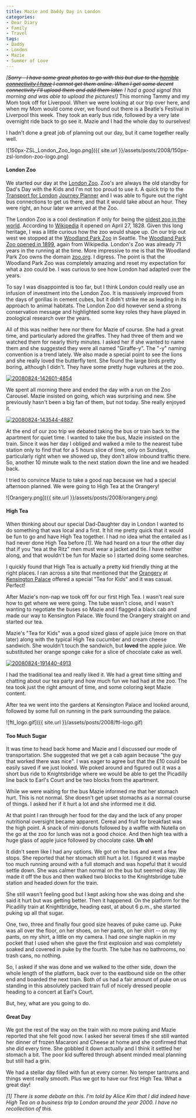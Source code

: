 ```yaml
---
title: Mazie and Daddy Day in London
categories:
- Dear Diary
- Family
- Travel
tags:
- Daddy
- London
- Mazie
- Summer of Love
---
```


_[<strike>Sorry - I have some great photos to go with this but due to the [horrible connectivity I have](/thingelstad/living-with-a-3g-modem) I cannot get them online. When I get some decent connectivity I'll upload them and add them later.</strike> I had a good signal this morning and was able to upload the pictures!]_
This morning Tammy and my Mom took off for Liverpool. When we were looking at our trip over here, and when my Mom would come over, we found out there is a Beatle's Festival in Liverpool this week. They took an early bus ride, followed by a very late overnight ride back to go see it. Mazie and I had the whole day to ourselves!

I hadn't done a great job of planning out our day, but it came together really well.

![150px-ZSL_London_Zoo_logo.png]({{ site.url }}/assets/posts/2008/150px-zsl-london-zoo-logo.png)


#### London Zoo

We started our day at the [London Zoo](http://www.zsl.org/zsl-london-zoo/). Zoo's are always the old standby for Dad's Day with the Kids and I'm not too proud to use it. A quick trip to the [Transport for London](http://www.tfl.gov.uk/) [Journey Planner](http://www.tfl.gov.uk/journeyplanner) and I was able to figure out the right bus connections to get us there, and that it would take about an hour. They were right, an hour later we arrived at the Zoo.

The London Zoo is a cool destination if only for being the [oldest zoo in the world](http://en.wikipedia.org/wiki/London_Zoo). According to [Wikipedia](http://www.wikipedia.org/) it opened on April 27, 1828. Given this long heritage, I was a little curious how the zoo would shape up. On our trip out west we stopped at the [Woodland Park Zoo](http://www.zoo.org/) in Seattle. The [Woodland Park Zoo opened in 1899](http://en.wikipedia.org/wiki/Woodland_Park_Zoo), again from Wikipedia. London's Zoo was already 71 years in the running at the time. More impressive to me is that the Woodland Park Zoo owns the domain [zoo.org](http://www.zoo.org/). I digress. The point is that the Woodland Park Zoo was completely amazing and reset my expectation for what a zoo could be. I was curious to see how London had adapted over the years.

To say I was disappointed is too far, but I think London could really use an infusion of investment into the London Zoo. It is massively improved from the days of gorillas in cement cubes, but it didn't strike me as leading in its approach to animal habitats. The London Zoo did however send a strong conservation message and highlighted some key roles they have played in zoological research over the years.

All of this was neither here nor there for Mazie of course. She had a great time, and particularly adored the giraffes. They had three of them and we watched them for nearly thirty minutes. I asked her if she wanted to name them and she suggested they were all named "Giraffe-y". The "-y" naming convention is a trend lately. We also made a special point to see the lions and she really loved the butterfly tent. She found the large birds pretty boring, although I didn't. They have some pretty huge vultures at the zoo.

[![20080824-142601-4854](http://farm4.static.flickr.com/3066/2795881008_7b22d8f438.jpg)](http://www.flickr.com/photos/46408384@N00/2795881008)

We spent all morning there and ended the day with a run on the Zoo Carousel. Mazie insisted on going, which was surprising and new. She previously hasn't been a big fan of them, but not today. She really enjoyed it.

[![20080824-143544-4887](http://farm4.static.flickr.com/3126/2795049455_c47793ae45.jpg)](http://www.flickr.com/photos/46408384@N00/2795049455)

At the end of our zoo trip we debated taking the bus or train back to the apartment for quiet time. I wanted to take the bus, Mazie insisted on the train. Since it was her day I obliged and walked a mile to the nearest tube station only to find that for a 5 hours slice of time, only on Sundays, particularly right when we showed up, they don't allow inbound traffic there. So, another 10 minute walk to the next station down the line and we headed back.

I tried to convince Mazie to take a good nap because we had a special afternoon planned. We were going to High Tea at the Orangery!

![Orangery.png]({{ site.url }}/assets/posts/2008/orangery.png)


#### High Tea

When thinking about our special Dad-Daughter day in London I wanted to do something that was local and a first. It hit me pretty quick that it would be fun to go and have High Tea together. I had no idea what the entailed as I had never done High Tea before _[1]_. We had heard on a tour the other day that if you "tea at the Ritz" men must wear a jacket and tie. I have neither along, and that wouldn't be fun for Mazie so I started doing some searches.

I quickly found that High Tea is actually a pretty kid friendly thing at the right places. I ran across a site that mentioned that the [Orangery](http://www.hrp.org.uk/KensingtonPalace/CafesAndRestaurants.aspx) at [Kensington Palace](http://www.hrp.org.uk/KensingtonPalace/) offered a special "Tea for Kids" and it was casual. Perfect!

After Mazie's non-nap we took off for our first High Tea. I wasn't real sure how to get where we were going. The tube wasn't close, and I wasn't wanting to negotiate the buses so Mazie and I flagged a black cab and made our way to Kensington Palace. We found the Orangery straight on and started our tea.

Mazie's "Tea for Kids" was a good sized glass of apple juice (more on that later) along with the typical High Tea cucumber and cream cheese sandwich. She wouldn't touch the sandwich, but **loved** the apple juice. We substituted her orange sponge cake for a slice of chocolate cake as well.

[![20080824-191440-4913](http://farm4.static.flickr.com/3073/2795905834_49580c3c41.jpg)](http://www.flickr.com/photos/46408384@N00/2795905834)

I had the traditional tea and really liked it. We had a great time sitting and chatting about our tea party and how much fun we had had at the zoo. The tea took just the right amount of time, and some coloring kept Mazie content.

After tea we went into the gardens at Kensington Palace and looked around, followed by some full on running in the park surrounding the palace.

![ftl_logo.gif]({{ site.url }}/assets/posts/2008/ftl-logo.gif)


#### Too Much Sugar

It was time to head back home and Mazie and I discussed our mode of transportation. She suggested that we get a cab again because "the guy that worked there was nice". I was eager to agree but that the £10 could be easily saved if we just looked. We poked around and figured out it was a short bus ride to Knightsbridge where we would be able to get the Picadilly line back to Earl's Court and be two blocks from the apartment.

While we were waiting for the bus Mazie informed me that her stomach hurt. This is not normal. She doesn't get upset stomachs as a normal course of things. I asked her if it hurt a lot and she informed me it did.

At that point I ran through her food for the day and the lack of any proper nutritional oversight became apparent. Cereal and fruit for breakfast was the high point. A snack of mini-donuts followed by a waffle with Nutella on the go at the zoo for lunch was not a good choice. And then high tea with a huge glass of apple juice followed by chocolate cake. **Uh oh!**

It didn't seem like I had any options. We got on the bus and went a few stops. She reported that her stomach still hurt a lot. I figured it was maybe too much running around with a full stomach and was hopeful that it would settle down. She was calmer than normal on the bus but seemed okay. We made it off the bus and then walked two blocks to the Knightsbridge tube station and headed down for the train.

She still wasn't feeling good but I kept asking how she was doing and she said it hurt but was getting better. Then it happened. On the platform for the Picadilly train at Knightbridge, heading east, at about 6 p.m., she started puking up all that sugar.

One, two, three and finally four good size heaves of puke came up. Puke was all over the floor, on her shoes, on her pants, on her shirt -- on my pants, on my shirt, a little on my camera. I had _one_ single napkin in my pocket that I used when she gave the first explosion and was completely soaked and covered in puke by the fourth. The tube has no bathrooms, no trash cans, no nothing.

So, I asked if she was done and we walked to the other side, down the whole length of the platform, back over to the eastbound side on the other end and boarded the next train. Both of us had a fair amount of puke on us standing in this absolutely packed train full of nicely dressed people heading to a concert at Earl's Court.

But, hey, what are you going to do.

#### Great Day

We got the rest of the way on the train with no more puking and Mazie reported that she felt good now. I asked her several times if she still wanted her dinner of frozen Macaroni and Cheese at home and she confirmed that she did every time. She gobbled it down actually and I think it settled her stomach a bit. The poor kid suffered through absent minded meal planning but still had a grin.

We had a stellar day filled with fun at every corner. No temper tantrums and things went really smooth. Plus we got to have our first High Tea. What a great day!

_[1] There is some debate on this. I'm told by Alice Kim that I did indeed have High Tea on a business trip to London around the year 2000. I have no recollection of this._
